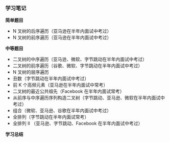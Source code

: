### 学习笔记

**简单题目**

- N 叉树的后序遍历（亚马逊在半年内面试中考过） 
- N 叉树的前序遍历（亚马逊在半年内面试中考过）

**中等题目**

- 二叉树的中序遍历（亚马逊、微软、字节跳动在半年内面试中考过）
- 二叉树的前序遍历（谷歌、微软、字节跳动在半年内面试中考过）
- N 叉树的层序遍历
- 丑数（字节跳动在半年内面试中考过）
- 前 K 个高频元素（亚马逊在半年内面试中常考）
- 二叉树的最近公共祖先（Facebook 在半年内面试常考）
- 从前序与中序遍历序列构造二叉树（字节跳动、亚马逊、微软在半年内面试中考过）
- 组合（微软、亚马逊、谷歌在半年内面试中考过）
- 全排列（字节跳动在半年内面试常考）
- 全排列 II （亚马逊、字节跳动、Facebook 在半年内面试中考过）

**学习总结**